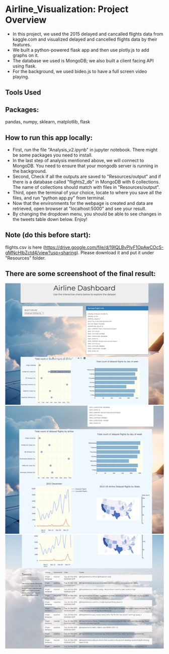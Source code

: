 # Airline_Visualization: Project Overview
- In this project, we used the 2015 delayed and cancalled flights data from kaggle.com and visualized delayed and cancelled flights data by their features. 
- We built a python-powered flask app and then use plotly.js to add graphs on it. 
- The database we used is MongoDB; we also built a client facing API using flask.
- For the background, we used bideo.js to have a full screen video playing. 

## Tools Used
## Packages:
pandas, numpy, sklearn, matplotlib, flask

## How to run this app locally: 
- First, run the file "Analysis_v2.ipynb" in jupyter notebook. There might be some packages you need to install. 
- In the last step of analysis mentioned above, we will connect to MongoDB. You need to ensure that your mongodb server is running in the background. 
- Second, Check if all the outputs are saved to "Resources/output" and if there is a database called "flights2_db" in MongoDB with 6 collections. The name of collections should match with files in "Resources/output". 
- Third, open the terminal of your choice, locate to where you save all the files, and run "python app.py" from terminal. 
- Now that the environments for the webpage is created and data are retrieved, open browser at "localhost:5000" and see your result.
- By changing the dropdown menu, you should be able to see changes in the tweets table down below. Enjoy!

## Note (do this before start): 
flights.csv is here (https://drive.google.com/file/d/19lQLBvPIyF1OpAwCOcS-gMNcHlbZctd4/view?usp=sharing). Please download it and put it under "Resources" folder. 

## There are some screenshoot of the final result:
![app1](images/app1.png)
![app2](images/app2.png)
![app3](images/app3.png)
